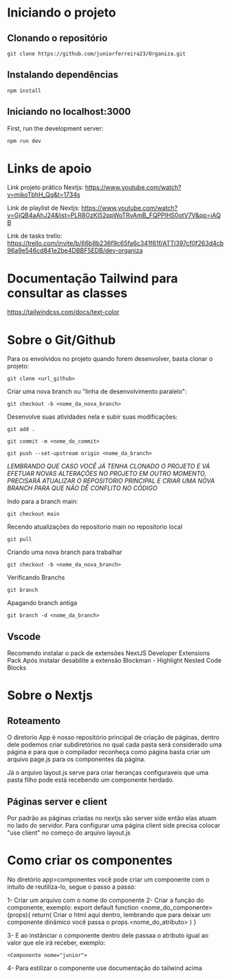# Iniciando o projeto

## Clonando o repositório
```
git clone https://github.com/juniorferreira23/Organiza.git

```

## Instalando dependências
```
npm install
```

## Iniciando no localhost:3000

First, run the development server:

```bash
npm run dev
```



# Links de apoio
Link projeto prático Nextjs:
https://www.youtube.com/watch?v=mikoTbhH_Qg&t=1734s

Link de playlist de Nextjs:
https://www.youtube.com/watch?v=GjQB4aAhJ24&list=PLR8OzKI52ppWoTRvAmB_FQPPlHS0otV7V&pp=iAQB

Link de tasks trello:
https://trello.com/invite/b/66b8b236f9c65fa6c341f61f/ATTI397cf0f263d4cb96a9e546cd841e2be4DBBF5EDB/dev-organiza


# Documentação Tailwind para consultar as classes
https://tailwindcss.com/docs/text-color


# Sobre o Git/Github
Para os envolvidos no projeto quando forem desenvolver, basta clonar o projeto:

```
git clone <url_github>
```

Criar uma nova branch ou "linha de desenvolvimento paralelo":

```
git checkout -b <nome_da_nova_branch>
```

Desenvolve suas atividades nela e subir suas modificações:

```
git add .
```

```
git commit -m <nome_do_commit>
```

```
git push --set-upstream origin <nome_da_branch>
```

*LEMBRANDO QUE CASO VOCÊ JÁ TENHA CLONADO O PROJETO E VÁ EFETUAR NOVAS ALTERAÇÕES NO PROJETO EM OUTRO MOMENTO, PRECISARÁ ATUALIZAR O REPOSITORIO PRINCIPAL E CRIAR UMA NOVA BRANCH PARA QUE NÃO DÊ CONFLITO NO CÓDIGO*

Indo para a branch main:
```
git checkout main
```

Recendo atualizações do repositorio main no repositorio local
```
git pull
```

Criando uma nova branch para trabalhar
```
git checkout -b <nome_da_nova_branch>
```

Verificando Branchs
```
git branch
```

Apagando branch antiga
```
git branch -d <nome_da_branch>
```


## Vscode
Recomendo instalar o pack de extensões  NextJS Developer Extensions Pack
Após instalar desabilite a extensão Blockman - Highlight Nested Code Blocks


# Sobre o Nextjs

## Roteamento
O diretorio App é nosso repositório principal de criação de páginas, dentro dele podemos criar subdiretórios no qual cada pasta será considerado uma página e para que o compilador reconheça como página basta criar um arquivo page.js para os componentes da página.

Já o arquivo layout.js serve para criar heranças configuraveis que uma pasta filho pode está recebendo um componente herdado.

## Páginas server e client

Por padrão as páginas criadas no nextjs são server side então elas atuam no lado do servidor.
Para configurar uma página client side precisa colocar "use client" no começo do arquivo layout.js

# Como criar os componentes

No diretório app>componentes você pode criar um componente com o intuito de reutiliza-lo, segue o passo a passo:

1- Criar um arquivo com o nome do componente
2- Criar a função do componente, exemplo:
    export default function <nome_do_componente>(props){
        return(
            Criar o html aqui dentro, lembrando que para deixar um componente
            dinâmico você passa o props.<nome_do_atributo> 
        )
    }

3- E ao instânciar o componente dentro dele passaa o atributo igual ao valor que ele irá
    receber, exemplo:

    <Componente nome="junior">

4- Para estilizar o componente use documentação do tailwind acima
